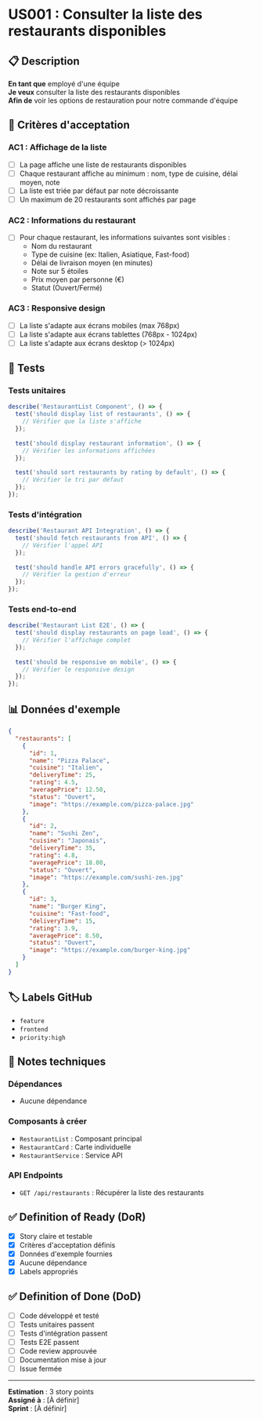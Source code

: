# US001 : Consulter la liste des restaurants disponibles

## 📋 Description

**En tant que** employé d'une équipe  
**Je veux** consulter la liste des restaurants disponibles  
**Afin de** voir les options de restauration pour notre commande d'équipe

## 🎯 Critères d'acceptation

### AC1 : Affichage de la liste
- [ ] La page affiche une liste de restaurants disponibles
- [ ] Chaque restaurant affiche au minimum : nom, type de cuisine, délai moyen, note
- [ ] La liste est triée par défaut par note décroissante
- [ ] Un maximum de 20 restaurants sont affichés par page

### AC2 : Informations du restaurant
- [ ] Pour chaque restaurant, les informations suivantes sont visibles :
  - Nom du restaurant
  - Type de cuisine (ex: Italien, Asiatique, Fast-food)
  - Délai de livraison moyen (en minutes)
  - Note sur 5 étoiles
  - Prix moyen par personne (€)
  - Statut (Ouvert/Fermé)

### AC3 : Responsive design
- [ ] La liste s'adapte aux écrans mobiles (max 768px)
- [ ] La liste s'adapte aux écrans tablettes (768px - 1024px)
- [ ] La liste s'adapte aux écrans desktop (> 1024px)

## 🧪 Tests

### Tests unitaires
```javascript
describe('RestaurantList Component', () => {
  test('should display list of restaurants', () => {
    // Vérifier que la liste s'affiche
  });
  
  test('should display restaurant information', () => {
    // Vérifier les informations affichées
  });
  
  test('should sort restaurants by rating by default', () => {
    // Vérifier le tri par défaut
  });
});
```

### Tests d'intégration
```javascript
describe('Restaurant API Integration', () => {
  test('should fetch restaurants from API', () => {
    // Vérifier l'appel API
  });
  
  test('should handle API errors gracefully', () => {
    // Vérifier la gestion d'erreur
  });
});
```

### Tests end-to-end
```javascript
describe('Restaurant List E2E', () => {
  test('should display restaurants on page load', () => {
    // Vérifier l'affichage complet
  });
  
  test('should be responsive on mobile', () => {
    // Vérifier le responsive design
  });
});
```

## 📊 Données d'exemple

```json
{
  "restaurants": [
    {
      "id": 1,
      "name": "Pizza Palace",
      "cuisine": "Italien",
      "deliveryTime": 25,
      "rating": 4.5,
      "averagePrice": 12.50,
      "status": "Ouvert",
      "image": "https://example.com/pizza-palace.jpg"
    },
    {
      "id": 2,
      "name": "Sushi Zen",
      "cuisine": "Japonais",
      "deliveryTime": 35,
      "rating": 4.8,
      "averagePrice": 18.00,
      "status": "Ouvert",
      "image": "https://example.com/sushi-zen.jpg"
    },
    {
      "id": 3,
      "name": "Burger King",
      "cuisine": "Fast-food",
      "deliveryTime": 15,
      "rating": 3.9,
      "averagePrice": 8.50,
      "status": "Ouvert",
      "image": "https://example.com/burger-king.jpg"
    }
  ]
}
```

## 🏷️ Labels GitHub
- `feature`
- `frontend`
- `priority:high`

## 📝 Notes techniques

### Dépendances
- Aucune dépendance

### Composants à créer
- `RestaurantList` : Composant principal
- `RestaurantCard` : Carte individuelle
- `RestaurantService` : Service API

### API Endpoints
- `GET /api/restaurants` : Récupérer la liste des restaurants

## ✅ Definition of Ready (DoR)
- [x] Story claire et testable
- [x] Critères d'acceptation définis
- [x] Données d'exemple fournies
- [x] Aucune dépendance
- [x] Labels appropriés

## ✅ Definition of Done (DoD)
- [ ] Code développé et testé
- [ ] Tests unitaires passent
- [ ] Tests d'intégration passent
- [ ] Tests E2E passent
- [ ] Code review approuvée
- [ ] Documentation mise à jour
- [ ] Issue fermée

---

**Estimation** : 3 story points  
**Assigné à** : [À définir]  
**Sprint** : [À définir]
